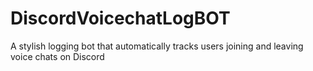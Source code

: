 # DiscordVoicechatLogBOT
A stylish logging bot that automatically tracks users joining and leaving voice chats on Discord
